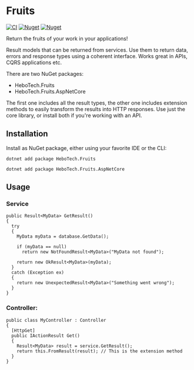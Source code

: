 # Fruits
[![CI](https://github.com/hbjorgo/Fruits/workflows/CI/badge.svg)](https://github.com/hbjorgo/Fruits)
[![Nuget](https://img.shields.io/nuget/v/HeboTech.Fruits)](https://www.nuget.org/packages/HeboTech.Fruits)
[![Nuget](https://img.shields.io/nuget/v/HeboTech.Fruits.AspNetCore)](https://www.nuget.org/packages/HeboTech.Fruits.AspNetCore)


Return the fruits of your work in your applications!

Result models that can be returned from services. Use them to return data, errors and response types using a coherent interface. Works great in APIs, CQRS applications etc.

There are two NuGet packages:
- HeboTech.Fruits
- HeboTech.Fruits.AspNetCore

The first one includes all the result types, the other one includes extension methods to easily transform the results into HTTP responses.
Use just the core library, or install both if you're working with an API.

## Installation
Install as NuGet package, either using your favorite IDE or the CLI:
```shell
dotnet add package HeboTech.Fruits

dotnet add package HeboTech.Fruits.AspNetCore
```

## Usage

### Service
```
public Result<MyData> GetResult()
{
  try
  {
    MyData myData = database.GetData();

    if (myData == null)
      return new NotFoundResult<MyData>("MyData not found");

    return new OkResult<MyData>(myData);
  }
  catch (Exception ex)
  {
    return new UnexpectedResult<MyData>("Something went wrong");
  }
}
```

### Controller:
```
public class MyController : Controller
{
  [HttpGet]
  public IActionResult Get()
  {
    Result<MyData> result = service.GetResult();
    return this.FromResult(result); // This is the extension method
  }
}
```
